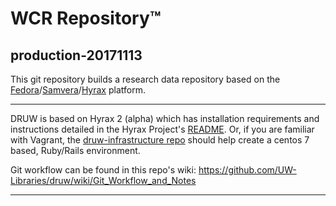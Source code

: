 # WCR Repository™
## production-20171113

This git repository builds a research data repository based on the [Fedora](http://fedorarepository.org/)/[Samvera](http://samvera.org/)/[Hyrax](http://hyr.ax/) platform. 

---

DRUW is based on Hyrax 2 (alpha) which has installation requirements and instructions detailed in the Hyrax Project's [README](https://github.com/samvera/hyrax). Or, if you are familiar with Vagrant, the [druw-infrastructure repo](https://github.com/UW-Libraries/druw-infrastructure) should help create a centos 7 based, Ruby/Rails environment.

Git workflow can be found in this repo's wiki: https://github.com/UW-Libraries/druw/wiki/Git_Workflow_and_Notes

---
